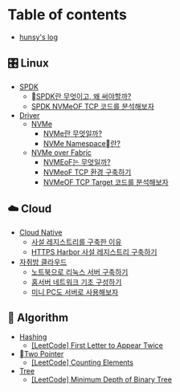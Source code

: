 # Table of contents

* [hunsy's log](README.md)

## 🎛️ Linux

* [SPDK](linux/spdk/README.md)
  * [SPDK란 무엇이고, 왜 써야할까?](linux/spdk/spdk.md)
  * [SPDK NVMeOF TCP 코드를 분석해보자](linux/spdk/spdk-nvmeof-tcp.md)
* [Driver](linux/driver/README.md)
  * [NVMe](linux/driver/nvme/README.md)
    * [NVMe란 무엇일까?](linux/driver/nvme/nvme.md)
    * [NVMe Namespace란?](linux/driver/nvme/nvme-namespace.md)
  * [NVMe over Fabric](linux/driver/nvme-over-fabric/README.md)
    * [NVMEoF는 무엇일까?](linux/driver/nvme-over-fabric/nvmeof.md)
    * [NVMeoF TCP 환경 구축하기](linux/driver/nvme-over-fabric/nvmeof-tcp.md)
    * [NVMeOF TCP Target 코드를 분석해보자](linux/driver/nvme-over-fabric/nvmeof-tcp-target.md)

## ☁️ Cloud

* [Cloud Native](cloud/cloud-native/README.md)
  * [사설 레지스트리를 구축한 이유](cloud/cloud-native/undefined.md)
  * [HTTPS Harbor 사설 레지스트리 구축하기](cloud/cloud-native/https-harbor.md)
* [자취방 클라우드](cloud/undefined.md)
  * [노트북으로 리눅스 서버 구축하기](cloud/undefined/undefined.md)
  * [홈서버 네트워크 기초 구성하기](cloud/undefined/undefined-1.md)
  * [미니 PC도 서버로 사용해보자](cloud/undefined/pc.md)

## 📐 Algorithm

* [Hashing](algorithm/hashing/README.md)
  * [\[LeetCode\] First Letter to Appear Twice](algorithm/hashing/leetcode-first-letter-to-appear-twice.md)
* [Two Pointer](algorithm/two-pointer/README.md)
  * [\[LeetCode\] Counting Elements](algorithm/two-pointer/leetcode-counting-elements.md)
* [Tree](algorithm/tree/README.md)
  * [\[LeetCode\] Minimum Depth of Binary Tree](algorithm/tree/leetcode-minimum-depth-of-binary-tree.md)
